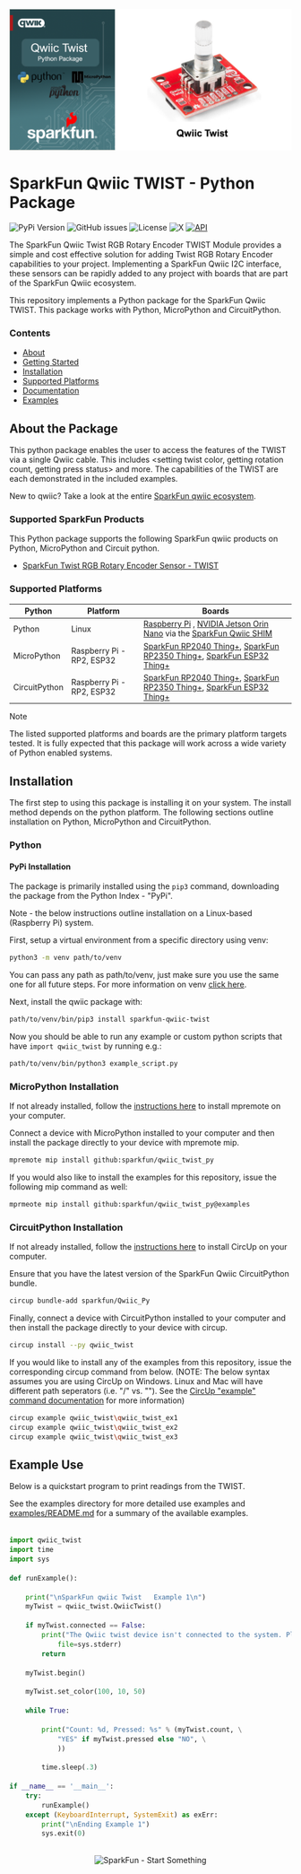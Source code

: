 ![Qwiic TWIST - Python Package](docs/images/gh-banner.png "qwiic TWIST Python Package")

# SparkFun Qwiic TWIST - Python Package

![PyPi Version](https://img.shields.io/pypi/v/sparkfun_qwiic_twist)
![GitHub issues](https://img.shields.io/github/issues/sparkfun/qwiic_twist_py)
![License](https://img.shields.io/github/license/sparkfun/qwiic_twist_py)
![X](https://img.shields.io/twitter/follow/sparkfun)
[![API](https://img.shields.io/badge/API%20Reference-blue)](https://docs.sparkfun.com/qwiic_twist_py/classqwiic__twist_1_1_qwiic_twist.html)

The SparkFun Qwiic Twist RGB Rotary Encoder TWIST Module provides a simple and cost effective solution for adding Twist RGB Rotary Encoder capabilities to your project. Implementing a SparkFun Qwiic I2C interface, these sensors can be rapidly added to any project with boards that are part of the SparkFun Qwiic ecosystem.

This repository implements a Python package for the SparkFun Qwiic TWIST. This package works with Python, MicroPython and CircuitPython.

### Contents

* [About](#about-the-package)
* [Getting Started](#getting-started)
* [Installation](#installation)
* [Supported Platforms](#supported-platforms)
* [Documentation](https://docs.sparkfun.com/qwiic_twist_py/classqwiic__twist_1_1_qwiic_twist.html)
* [Examples](#examples)

## About the Package

This python package enables the user to access the features of the TWIST via a single Qwiic cable. This includes <setting twist color, getting rotation count, getting press status> and more. The capabilities of the TWIST are each demonstrated in the included examples.

New to qwiic? Take a look at the entire [SparkFun qwiic ecosystem](https://www.sparkfun.com/qwiic).

### Supported SparkFun Products

This Python package supports the following SparkFun qwiic products on Python, MicroPython and Circuit python. 

* [SparkFun Twist RGB Rotary Encoder Sensor - TWIST](https://www.sparkfun.com/products/15083)

### Supported Platforms

| Python | Platform | Boards |
|--|--|--|
| Python | Linux | [Raspberry Pi](https://www.sparkfun.com/raspberry-pi-5-8gb.html) , [NVIDIA Jetson Orin Nano](https://www.sparkfun.com/nvidia-jetson-orin-nano-developer-kit.html) via the [SparkFun Qwiic SHIM](https://www.sparkfun.com/sparkfun-qwiic-shim-for-raspberry-pi.html) |
| MicroPython | Raspberry Pi - RP2, ESP32 | [SparkFun RP2040 Thing+](https://www.sparkfun.com/sparkfun-thing-plus-rp2040.html), [SparkFun RP2350 Thing+](https://www.sparkfun.com/sparkfun-thing-plus-rp2350.html), [SparkFun ESP32 Thing+](https://www.sparkfun.com/sparkfun-thing-plus-esp32-wroom-usb-c.html)
|CircuitPython | Raspberry Pi - RP2, ESP32 | [SparkFun RP2040 Thing+](https://www.sparkfun.com/sparkfun-thing-plus-rp2040.html), [SparkFun RP2350 Thing+](https://www.sparkfun.com/sparkfun-thing-plus-rp2350.html), [SparkFun ESP32 Thing+](https://www.sparkfun.com/sparkfun-thing-plus-esp32-wroom-usb-c.html)

> [!NOTE]
> The listed supported platforms and boards are the primary platform targets tested. It is fully expected that this package will work across a wide variety of Python enabled systems. 

## Installation 

The first step to using this package is installing it on your system. The install method depends on the python platform. The following sections outline installation on Python, MicroPython and CircuitPython.

### Python 

#### PyPi Installation

The package is primarily installed using the `pip3` command, downloading the package from the Python Index - "PyPi". 

Note - the below instructions outline installation on a Linux-based (Raspberry Pi) system.

First, setup a virtual environment from a specific directory using venv:
```sh
python3 -m venv path/to/venv
```
You can pass any path as path/to/venv, just make sure you use the same one for all future steps. For more information on venv [click here](https://docs.python.org/3/library/venv.html).

Next, install the qwiic package with:
```sh
path/to/venv/bin/pip3 install sparkfun-qwiic-twist
```
Now you should be able to run any example or custom python scripts that have `import qwiic_twist` by running e.g.:
```sh
path/to/venv/bin/python3 example_script.py
```

### MicroPython Installation
If not already installed, follow the [instructions here](https://docs.micropython.org/en/latest/reference/mpremote.html) to install mpremote on your computer.

Connect a device with MicroPython installed to your computer and then install the package directly to your device with mpremote mip.
```sh
mpremote mip install github:sparkfun/qwiic_twist_py
```

If you would also like to install the examples for this repository, issue the following mip command as well:
```sh
mprmeote mip install github:sparkfun/qwiic_twist_py@examples
```

### CircuitPython Installation
If not already installed, follow the [instructions here](https://docs.circuitpython.org/projects/circup/en/latest/#installation) to install CircUp on your computer.

Ensure that you have the latest version of the SparkFun Qwiic CircuitPython bundle. 
```sh
circup bundle-add sparkfun/Qwiic_Py
```

Finally, connect a device with CircuitPython installed to your computer and then install the package directly to your device with circup.
```sh
circup install --py qwiic_twist
```

If you would like to install any of the examples from this repository, issue the corresponding circup command from below. (NOTE: The below syntax assumes you are using CircUp on Windows. Linux and Mac will have different path seperators (i.e. "/" vs. "\"). See the [CircUp "example" command documentation](https://learn.adafruit.com/keep-your-circuitpython-libraries-on-devices-up-to-date-with-circup/example-command) for more information)

```sh
circup example qwiic_twist\qwiic_twist_ex1
circup example qwiic_twist\qwiic_twist_ex2
circup example qwiic_twist\qwiic_twist_ex3
```

Example Use
 ---------------
Below is a quickstart program to print readings from the TWIST.

See the examples directory for more detailed use examples and [examples/README.md](https://github.com/sparkfun/qwiic_twist_py/blob/main/examples/README.md) for a summary of the available examples.

```python

import qwiic_twist
import time
import sys

def runExample():

	print("\nSparkFun qwiic Twist   Example 1\n")
	myTwist = qwiic_twist.QwiicTwist()

	if myTwist.connected == False:
		print("The Qwiic twist device isn't connected to the system. Please check your connection", \
			file=sys.stderr)
		return

	myTwist.begin()

	myTwist.set_color(100, 10, 50)

	while True:

		print("Count: %d, Pressed: %s" % (myTwist.count, \
			"YES" if myTwist.pressed else "NO", \
			))

		time.sleep(.3)

if __name__ == '__main__':
	try:
		runExample()
	except (KeyboardInterrupt, SystemExit) as exErr:
		print("\nEnding Example 1")
		sys.exit(0)



```
<p align="center">
<img src="https://cdn.sparkfun.com/assets/custom_pages/3/3/4/dark-logo-red-flame.png" alt="SparkFun - Start Something">
</p>

